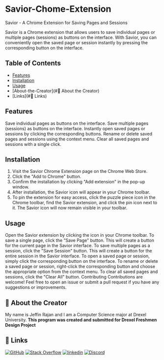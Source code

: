# Savior-Chome-Extension

Savior - A Chrome Extension for Saving Pages and Sessions

Savior is a Chrome extension that allows users to save individual pages or multiple pages (sessions) as buttons on the interface. With Savior, you can conveniently open the saved page or session instantly by pressing the corresponding button on the interface.

## Table of Contents
* [Features](#features)
* [Installation](#installation)
* [Usage](#usage)
* [About-the-Creator](#🚀 About the Creator)
* [Links](#🔗 Links)

## Features
Save individual pages as buttons on the interface.
Save multiple pages (sessions) as buttons on the interface.
Instantly open saved pages or sessions by clicking the corresponding buttons.
Rename or delete saved pages and sessions using the context menu.
Clear all saved pages and sessions with a single click.

## Installation
1. Visit the Savior Chrome Extension page on the Chrome Web Store.
2. Click the "Add to Chrome" button.
3. Confirm the installation by clicking "Add extension" in the pop-up window.
4. After installation, the Savior icon will appear in your Chrome toolbar.
5. To pin the extension for easy access, click the puzzle piece icon in the Chrome toolbar, find the Savior extension, and click the pin icon next to it. The Savior icon will now remain visible in your toolbar.

## Usage
Open the Savior extension by clicking the icon in your Chrome toolbar.
To save a single page, click the "Save Page" button. This will create a button for the current page in the Savior interface.
To save multiple pages as a session, click the "Save Session" button. This will create a button for the entire session in the Savior interface.
To open a saved page or session, simply click the corresponding button on the interface.
To rename or delete a saved page or session, right-click the corresponding button and choose the appropriate option from the context menu.
To clear all saved pages and sessions, click the "Clear All" button.
Contributing
Contributions are welcome! Feel free to open an issue or submit a pull request if you have any suggestions or improvements.


## 🚀 About the Creator
My name is Jeffin Rajan and I am a Computer Science major at Drexel University. **This program was created and submitted for Drexel Freshmen Design Project**


## 🔗 Links
[![GitHub](https://img.shields.io/badge/github-%23121011.svg?style=for-the-badge&logo=github&logoColor=white)](http://www.github.com/JeffinKR924)
[![Stack Overflow](https://img.shields.io/badge/-Stackoverflow-FE7A16?style=for-the-badge&logo=stack-overflow&logoColor=white)](https://www.stackoverflow.com/users/19504427/jeffin-rajan)
[![linkedin](https://img.shields.io/badge/linkedin-0A66C2?style=for-the-badge&logo=linkedin&logoColor=white)](https://www.linkedin.com/in/jeffin-k-rajan/)
[![Discord](https://img.shields.io/badge/discord-%237289DA.svg?style=for-the-badge&logo=discord&logoColor=white)](https://discordapp.com/users/750429356739788933/)